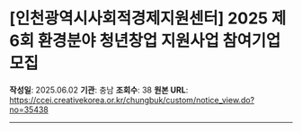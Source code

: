 # [인천광역시사회적경제지원센터] 2025 제6회 환경분야 청년창업 지원사업 참여기업 모집

**작성일**: 2025.06.02
**기관**: 충남
**조회수**: 38
**원본 URL**: https://ccei.creativekorea.or.kr/chungbuk/custom/notice_view.do?no=35438

---


